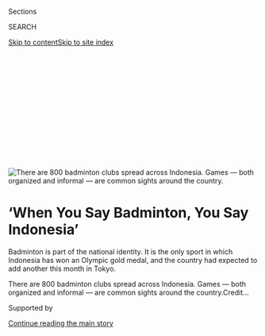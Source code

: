 <div id="app">

<div>

<div>

<div>

<div class="NYTAppHideMasthead css-ikk3s8 e1suatyy0">

<div class="section css-133zg39 e1suatyy2">

<div class="css-eph4ug er09x8g0">

<div class="css-6n7j50">

</div>

<span class="css-1dv1kvn">Sections</span>

<div class="css-10488qs">

<span class="css-1dv1kvn">SEARCH</span>

</div>

[Skip to content](#site-content)[Skip to site index](#site-index)

</div>

<div class="css-10698na e1huz5gh0">

</div>

</div>

</div>

</div>

<div data-aria-hidden="false">

<div id="site-content" role="main">

<div>

<div class="css-1aor85t" style="opacity:0.000000001;z-index:-1;visibility:hidden">

<div class="css-1hqnpie">

<div class="css-epjblv">

<span class="css-17xtcya">[Sports](/section/sports)</span><span class="css-x15j1o">|</span><span class="css-fwqvlz">‘When
You Say Badminton, You Say Indonesia’</span>

</div>

<div class="css-k008qs">

<div class="css-1iwv8en">

<span class="css-18z7m18"></span>

<div>

</div>

</div>

<span class="css-1n6z4y">https://nyti.ms/3fDCa80</span>

<div class="css-1705lsu">

<div class="css-4xjgmj">

<div class="css-4skfbu" role="toolbar" data-aria-label="Social Media Share buttons, Save button, and Comments Panel with current comment count" data-testid="share-tools">

  - 
  - 
  - 
  - 
    
    <div class="css-6n7j50">
    
    </div>

  - 

</div>

</div>

</div>

</div>

</div>

</div>

<div id="NYT_TOP_BANNER_REGION" class="css-11qgg8s">

</div>

<div id="fullBleedHeaderContent">

<div class="css-9fsmc8">

![<span class="css-16f3y1r e13ogyst0" data-aria-hidden="true">There are
800 badminton clubs spread across Indonesia. Games — both organized and
informal — are common sights around the
country.</span>](https://static01.nyt.com/images/2020/08/08/sports/08indonesia-badminton-02/08indonesia-badminton-02-articleLarge.jpg?quality=75&auto=webp&disable=upscale)

</div>

<div class="css-1aqq9tq">

<div class="css-ls6wgr ehdk2mb0">

# ‘When You Say Badminton, You Say Indonesia’

</div>

Badminton is part of the national identity. It is the only sport in
which Indonesia has won an Olympic gold medal, and the country had
expected to add another this month in Tokyo.

</div>

<div class="css-nwzfg5 e1gnum310">

<span class="css-1f9pvn2 sports">There are 800 badminton clubs spread
across Indonesia. Games — both organized and informal — are common
sights around the
country.</span><span class="css-cnj6d5 e1z0qqy90" itemprop="copyrightHolder"><span class="css-1ly73wi e1tej78p0">Credit...</span><span><span></span></span></span>

</div>

<div id="sponsor-wrapper" class="css-1hyfx7x">

<div id="sponsor-slug" class="css-19vbshk">

Supported by

</div>

[Continue reading the main story](#after-sponsor)

<div id="sponsor" class="ad sponsor-wrapper" style="text-align:center;height:100%;display:block">

</div>

<div id="after-sponsor">

</div>

</div>

<div class="css-1wx1auc e1gnum311">

<div class="css-18e8msd">

<div class="css-vp77d3 epjyd6m0">

<div class="css-1baulvz">

Photographs and Text by
<span class="css-1baulvz last-byline" itemprop="name">James Hill</span>

</div>

</div>

  - Aug. 7, 2020

  - 
    
    <div class="css-4xjgmj">
    
    <div class="css-d8bdto" role="toolbar" data-aria-label="Social Media Share buttons, Save button, and Comments Panel with current comment count" data-testid="share-tools">
    
      - 
      - 
      - 
      - 
        
        <div class="css-6n7j50">
        
        </div>
    
      - 
    
    </div>
    
    </div>

</div>

</div>

</div>

<div class="section meteredContent css-1r7ky0e" name="articleBody" itemprop="articleBody">

<div class="css-1fanzo5 StoryBodyCompanionColumn">

<div class="css-53u6y8">

JAKARTA — Raja Sapta Oktohari, the muscular and youthful president of
the Indonesian Olympic Committee, was finding it hard to contain his
enthusiasm.

Badminton, he explained in an interview early this year, is more than a
casual pastime in his country. It is part of the country’s social
fabric, a game played by families in backyards and cramped public spaces
and by shop workers waiting for clients.

“When you say badminton, you say Indonesia,” Oktohari declared. “That is
how important it is.”

So it was a blow to Indonesia’s sporting culture when the Tokyo Olympics
were postponed earlier this year because of the growing coronavirus
pandemic. Badminton is the only sport in which Indonesia has won an
Olympic gold medal, a feat its players have achieved seven times. It is,
in an Olympic year, the only sport that matters here.

The coronavirus has tested that commitment since The Times visited in
February to document badminton’s place in Indonesian life, but it hasn’t
dimmed it a bit. Slowly but surely, the game and its players are
emerging from lockdown. For months, training centers and courts in
Jakarta have been closed, but any easing of rules will revive familiar
routines, even if coaching instructions will have to come from behind
masks and face shields.

</div>

</div>

<div class="css-1fanzo5 StoryBodyCompanionColumn">

<div class="css-53u6y8">

The Olympics, rescheduled for next year, are never far from the players’
minds. The national squad recently held an internal tournament “so they
could not feel bored and can measure the results of training programs”
during the lockdown, one official said.

Coaches and players hope Jakarta’s clubs will rumble back to life soon,
too, bringing the sport — and its future — out of its temporary
hibernation.

It is in those smaller gyms and neighborhoods where the sport that has
been nurtured for decades by mentors like Christian Hadinata, a
70-year-old former world champion. In regular times, Hadinata could be
found each weekday morning at 6 a.m. on the courts of the Djarum
Badminton Club in Jakarta, waiting for his students to arrive.

Uncle Chris, as Hadinata is known to the junior players, sees his
contributions as paying back a debt to his sport, and his country, by
passing on the learning of his lifetime. It is an obligation that
Hadinata says he has felt since the Munich Olympics of 1972, when
badminton was first presented as a demonstration sport. He won the men’s
doubles that summer, but it was a victory without a medal or an anthem
and one, he said, that was quickly “overwhelmed by the tragedy caused by
Black September.”

</div>

</div>

<div class="css-79elbk" data-testid="photoviewer-wrapper">

<div class="css-z3e15g" data-testid="photoviewer-wrapper-hidden">

</div>

<div class="css-1a48zt4 ehw59r15" data-testid="photoviewer-children">

![<span class="css-16f3y1r e13ogyst0" data-aria-hidden="true">Students
at the Jaya Raya Badminton Club, on the outskirts of Jakarta. The club,
founded in 1977, has 100 students and draws players from around the
country.
 </span>](https://static01.nyt.com/images/2020/08/08/sports/08indonesia-badminton-01/merlin_168908754_6f59595f-1109-43ef-89a0-0975695c3bee-articleLarge.jpg?quality=75&auto=webp&disable=upscale)

</div>

</div>

<div class="css-a7yk8a e73j0it0">

<div class="css-1xdhyk6 erfvjey0">

<span class="css-1ly73wi e1tej78p0">Image</span>

<div class="css-zjzyr8">

<div data-testid="lazyimage-container" style="height:257.77777777777777px">

</div>

</div>

</div>

<span class="css-16f3y1r e13ogyst0" data-aria-hidden="true">A technician
restrings a badminton racquet. At the ACI Sports store in Jakarta, it is
not uncommon to repair 20 a day.</span>

<div class="css-1xdhyk6 erfvjey0">

<span class="css-1ly73wi e1tej78p0">Image</span>

<div class="css-zjzyr8">

<div data-testid="lazyimage-container" style="height:257.77777777777777px">

</div>

</div>

</div>

<span class="css-16f3y1r e13ogyst0" data-aria-hidden="true">Shuttlecocks
litter courts during morning practice at the Djarum Badminton Club in
Jakarta, one of dozens like it in the capital.</span>

</div>

<div class="css-1fanzo5 StoryBodyCompanionColumn">

<div class="css-53u6y8">

When badminton was introduced two decades later as an official sport at
the Barcelona Games, Indonesia won five medals. Susi Susanti, now the
director of performance for the national team, became the first player
to win gold for Indonesia, in the women’s singles. As the Indonesian
flag was raised during the medals ceremony, television cameras focused
tightly on her as [tears rolled down her
face](https://youtu.be/AeWa6qlGFas?t=42). Her boyfriend Alan Budikusuma,
now her husband, won the men’s singles competition a few days later.

Only when they returned home, though, where they were greeted by huge
crowds, did they understand how much their victories had meant to the
country. They have since taken on the task of molding the country’s next
generation of champions.

If anyone knows about the long path to success it is Susanti. In her
early teens, she left home to move to Jakarta to live and train at one
of the capital’s powerhouse badminton clubs. It is a path still followed
by many of the players who reach the national team.

Liliyana Natsir, a four-time world champion who won gold in
mixed-doubles at the 2016 Rio Games, was born in Manado, a port on the
island of Sulawesi, and came to the Tangkas club in Jakarta at age 12.
Though her parents did not play badminton, she said, her mother was a
passionate follower of the sport, a woman who binge-watched games late
at night while pregnant with Liliyana. “She told me,” Natsir said, “that
I must have been watching, too.”

</div>

</div>

<div class="css-79elbk" data-testid="photoviewer-wrapper">

<div class="css-z3e15g" data-testid="photoviewer-wrapper-hidden">

</div>

<div class="css-1a48zt4 ehw59r15" data-testid="photoviewer-children">

<div class="css-1xdhyk6 erfvjey0">

<span class="css-1ly73wi e1tej78p0">Image</span>

<div class="css-zjzyr8">

<div data-testid="lazyimage-container" style="height:257.77777777777777px">

</div>

</div>

</div>

<span class="css-16f3y1r e13ogyst0" data-aria-hidden="true">Susi Susanti
and Alan Budikusuma won Indonesia’s first Olympic golds in badminton at
the 1992 Barcelona Games.</span>

</div>

</div>

<div class="css-1fanzo5 StoryBodyCompanionColumn">

<div class="css-53u6y8">

Rudy Hartono, one of the country’s greatest singles players and a
dominant force in international badminton in the 1970s, said that
Indonesia’s deep love for the sport stemmed from the fact that it has
always been a backyard game for Indonesian families. “When you go to
small villages,” he said, “you can see in the evening, often from 6 till
midnight, people gathering to play badminton.”

</div>

</div>

<div class="css-1fanzo5 StoryBodyCompanionColumn">

<div class="css-53u6y8">

But the game’s popular appeal also has also been a “unifying force,”
according to Yuppy Suhandinata, the owner of the Tangkas club, because
it blends players from different ethnicities, different religions and
different backgrounds. While Indonesia is the largest Muslim nation in
the world by population, its badminton players — including many with
Chinese heritage — come from all religions.

</div>

</div>

<div class="css-79elbk" data-testid="photoviewer-wrapper">

<div class="css-z3e15g" data-testid="photoviewer-wrapper-hidden">

</div>

<div class="css-1a48zt4 ehw59r15" data-testid="photoviewer-children">

<div class="css-1xdhyk6 erfvjey0">

<span class="css-1ly73wi e1tej78p0">Image</span>

<div class="css-zjzyr8">

<div data-testid="lazyimage-container" style="height:257.77777777777777px">

</div>

</div>

</div>

<span class="css-16f3y1r e13ogyst0" data-aria-hidden="true">On any
normal day in the Indonesian capital, Jakarta, the sport’s enormous
popularity is visible. During early morning rush hour earlier in the
year, mechanics practiced while waiting for clients.</span>

</div>

</div>

<div class="css-79elbk" data-testid="photoviewer-wrapper">

<div class="css-z3e15g" data-testid="photoviewer-wrapper-hidden">

</div>

<div class="css-1a48zt4 ehw59r15" data-testid="photoviewer-children">

<div class="css-1xdhyk6 erfvjey0">

<span class="css-1ly73wi e1tej78p0">Image</span>

<div class="css-zjzyr8">

<div data-testid="lazyimage-container" style="height:257.77777777777777px">

</div>

</div>

</div>

<span class="css-16f3y1r e13ogyst0" data-aria-hidden="true">A mother and
her three sons playing near Jakarta’s central stadium.</span>

</div>

</div>

<div class="css-1fanzo5 StoryBodyCompanionColumn">

<div class="css-53u6y8">

Before each practice at the Tangkas club, the players are invited to say
a prayer according to their religion. It is a tradition that is carried
up to the highest levels, even at the training sessions of the national
squad.

The origin of the nation’s love for the game is unclear. Badminton’s
rules were formalized in England at the end of the 19th century, and
spread to Asia — initially in India and Malaysia — through British
influence. Indonesia now has more than a million active club players,
according to Achmad Budiharto, the secretary general of the country’s
national badminton association.

Rudy Hartono argued it was Indonesia’s first victory in the Thomas Cup,
the international men’s team competition, in 1958, that helped
popularize the game. Hartono, still trim and elegant at the age of 70,
said that victory inspired him to pursue a career in badminton; the
game, he said, became “my daily breakfast.” He grew up to become a world
champion.

</div>

</div>

<div class="css-79elbk" data-testid="photoviewer-wrapper">

<div class="css-z3e15g" data-testid="photoviewer-wrapper-hidden">

</div>

<div class="css-1a48zt4 ehw59r15" data-testid="photoviewer-children">

<div class="css-1xdhyk6 erfvjey0">

<span class="css-1ly73wi e1tej78p0">Image</span>

<div class="css-zjzyr8">

<div data-testid="lazyimage-container" style="height:257.77777777777777px">

</div>

</div>

</div>

<span class="css-16f3y1r e13ogyst0" data-aria-hidden="true">Members of
the national team practice at a facility run by the Badminton
Association of Indonesia, where portraits of the Association’s secretary
generals hang on the wall.</span>

</div>

</div>

<div class="css-79elbk" data-testid="photoviewer-wrapper">

<div class="css-z3e15g" data-testid="photoviewer-wrapper-hidden">

</div>

<div class="css-1a48zt4 ehw59r15" data-testid="photoviewer-children">

<div class="css-1xdhyk6 erfvjey0">

<span class="css-1ly73wi e1tej78p0">Image</span>

<div class="css-zjzyr8">

<div data-testid="lazyimage-container" style="height:257.77777777777777px">

</div>

</div>

</div>

<span class="css-16f3y1r e13ogyst0" data-aria-hidden="true">Girls
gathered for morning practice at the Djarum Badminton Club.</span>

</div>

</div>

<div class="css-1fanzo5 StoryBodyCompanionColumn">

<div class="css-53u6y8">

That level of success, though, has meant enormous pressure upon each
successive generation of Indonesian players. Now that the four-year
Olympic cycle is being extended a year, there is a new weight upon them.

Marcus Fernaldi Gideon is a member of the world’s leading doubles team,
and he and his partner were widely considered to have been Indonesia’s
strongest chance for a gold medal in Tokyo. Now he, and everyone else,
must find a way to stay motivated as the pressure continues to build.

”Everyone expects us to win,” he said, “because this is badminton and
Indonesia.”

</div>

</div>

<div class="css-79elbk" data-testid="photoviewer-wrapper">

<div class="css-z3e15g" data-testid="photoviewer-wrapper-hidden">

</div>

<div class="css-1a48zt4 ehw59r15" data-testid="photoviewer-children">

<div class="css-1xdhyk6 erfvjey0">

<span class="css-1ly73wi e1tej78p0">Image</span>

<div class="css-zjzyr8">

<div data-testid="lazyimage-container" style="height:257.77777777777777px">

</div>

</div>

</div>

<span class="css-cnj6d5 e1z0qqy90" itemprop="copyrightHolder"><span class="css-1ly73wi e1tej78p0">Credit...</span><span>Members
of the Indonesian national badminton squad prayed before
practice. </span></span>

</div>

</div>

</div>

<div>

</div>

<div>

</div>

<div>

</div>

<div>

<div id="bottom-wrapper" class="css-1ede5it">

<div id="bottom-slug" class="css-l9onyx">

Advertisement

</div>

[Continue reading the main story](#after-bottom)

<div id="bottom" class="ad bottom-wrapper" style="text-align:center;height:100%;display:block;min-height:90px">

</div>

<div id="after-bottom">

</div>

</div>

</div>

</div>

</div>

## Site Index

<div>

</div>

## Site Information Navigation

  - [© <span>2020</span> <span>The New York Times
    Company</span>](https://help.nytimes.com/hc/en-us/articles/115014792127-Copyright-notice)

<!-- end list -->

  - [NYTCo](https://www.nytco.com/)
  - [Contact
    Us](https://help.nytimes.com/hc/en-us/articles/115015385887-Contact-Us)
  - [Work with us](https://www.nytco.com/careers/)
  - [Advertise](https://nytmediakit.com/)
  - [T Brand Studio](http://www.tbrandstudio.com/)
  - [Your Ad
    Choices](https://www.nytimes.com/privacy/cookie-policy#how-do-i-manage-trackers)
  - [Privacy](https://www.nytimes.com/privacy)
  - [Terms of
    Service](https://help.nytimes.com/hc/en-us/articles/115014893428-Terms-of-service)
  - [Terms of
    Sale](https://help.nytimes.com/hc/en-us/articles/115014893968-Terms-of-sale)
  - [Site Map](https://spiderbites.nytimes.com)
  - [Help](https://help.nytimes.com/hc/en-us)
  - [Subscriptions](https://www.nytimes.com/subscription?campaignId=37WXW)

</div>

</div>

</div>

</div>

